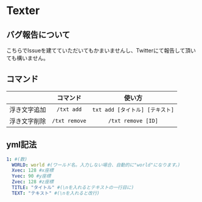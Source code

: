 Texter
===============
## バグ報告について
こちらでIssueを建てていただいてもかまいませんし、Twitterにて報告して頂いても構いません。

## コマンド
|   |コマンド|使い方|
|:--:|:--:|:--:|
|浮き文字追加|`/txt add`|`txt add [タイトル] [テキスト]`|
|浮き文字削除|`/txt remove`|`/txt remove [ID]`|

## yml記法
```yaml
1: #(数)
  WORLD: world #(ワールド名。入力しない場合、自動的に"world"になります。)
  Xvec: 128 #x座標
  Yvec: 90 #y座標
  Zvec: 128 #z座標
  TITLE: "タイトル" #(\nを入れるとテキストの一行目に)
  TEXT: "テキスト" #(\nを入れると改行)
```
